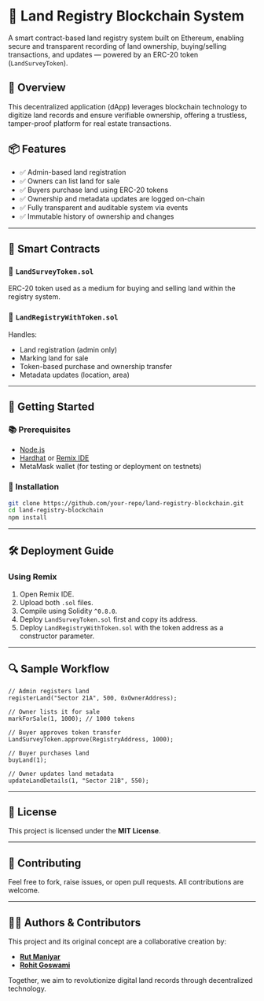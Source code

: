 
# 🏡 Land Registry Blockchain System

A smart contract-based land registry system built on Ethereum, enabling secure and transparent recording of land ownership, buying/selling transactions, and updates — powered by an ERC-20 token (`LandSurveyToken`).

## 🔗 Overview

This decentralized application (dApp) leverages blockchain technology to digitize land records and ensure verifiable ownership, offering a trustless, tamper-proof platform for real estate transactions.

## 📦 Features

- ✅ Admin-based land registration
- ✅ Owners can list land for sale
- ✅ Buyers purchase land using ERC-20 tokens
- ✅ Ownership and metadata updates are logged on-chain
- ✅ Fully transparent and auditable system via events
- ✅ Immutable history of ownership and changes

---

## 🔧 Smart Contracts

### 🔹 `LandSurveyToken.sol`
ERC-20 token used as a medium for buying and selling land within the registry system.

### 🔹 `LandRegistryWithToken.sol`
Handles:
- Land registration (admin only)
- Marking land for sale
- Token-based purchase and ownership transfer
- Metadata updates (location, area)

---

## 🚀 Getting Started

### 📚 Prerequisites
- [Node.js](https://nodejs.org/)
- [Hardhat](https://hardhat.org/) or [Remix IDE](https://remix.ethereum.org/)
- MetaMask wallet (for testing or deployment on testnets)

### 📁 Installation

```bash
git clone https://github.com/your-repo/land-registry-blockchain.git
cd land-registry-blockchain
npm install
```

---

## 🛠 Deployment Guide

### Using Remix

1. Open Remix IDE.
2. Upload both `.sol` files.
3. Compile using Solidity `^0.8.0`.
4. Deploy `LandSurveyToken.sol` first and copy its address.
5. Deploy `LandRegistryWithToken.sol` with the token address as a constructor parameter.

---

## 🔍 Sample Workflow

```solidity
// Admin registers land
registerLand("Sector 21A", 500, 0xOwnerAddress);

// Owner lists it for sale
markForSale(1, 1000); // 1000 tokens

// Buyer approves token transfer
LandSurveyToken.approve(RegistryAddress, 1000);

// Buyer purchases land
buyLand(1);

// Owner updates land metadata
updateLandDetails(1, "Sector 21B", 550);
```

---

## 📑 License

This project is licensed under the **MIT License**.

---

## 🤝 Contributing

Feel free to fork, raise issues, or open pull requests. All contributions are welcome.

---

## 👨‍💻 Authors & Contributors

This project and its original concept are a collaborative creation by:

- [**Rut Maniyar**](https://github.com/Rutmaniyar)
- [**Rohit Goswami**](https://github.com/goswamirohit)

Together, we aim to revolutionize digital land records through decentralized technology.
